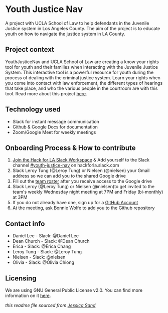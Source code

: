 # Youth Justice Nav

A project with UCLA School of Law to help defendants in the Juvenile Justice system in Los Angeles County. The aim of the project is to educate youth on how to navigate the justice system in LA County. 

## Project context

YouthJusticeNav and UCLA School of Law are creating a know your rights tool for youth and their families when interacting with the Juvenile Justice System.  This interactive tool is a powerful resource for youth during the process of dealing with the criminal justice system. Learn your rights when you come into contact with law enforcement, the different types of hearings that take place, and who the various people in the courtroom are with this tool. Read more about this project [here](https://docs.google.com/document/d/1NKcYSoGW2SNUrf-_osyBS9HKK7oUH7c8oQIgb5o8n2U/edit).

## Technology used

- Slack for instant message communication
- Github & Google Docs for documentation
- Zoom/Google Meet for weekly meetings 

## Onboarding Process & How to contribute

1. [Join the Hack for LA Slack Workspace](https://hackforla.org/slack) & Add yourself to the Slack channel [#youth-justice-nav](https://hackforla.slack.com/archives/C01J94D6GAC) on hackforla.slack.com
2. Slack Leroy Tung (@Leroy Tung) or Nielsen (@nielsen) your Gmail address so we can add you to the shared Google drive
3. Fill out the [team roster](https://docs.google.com/spreadsheets/d/14NiIUGaRhz34E_cTtWU-B9kFGaHt-1nSlghzhtDqbbE/edit?usp=drive_web&ouid=105806038518241181042) after you receive access to the Google drive
4. Slack Leroy (@Leroy Tung) or Nielsen (@nielsen)to get invited to the team's weekly Wednesday night meeting at 7PM and Friday (bi-monthly) at 3PM
5. If you do not already have one, sign up for a [GitHub Account](https://github.com/)
6. At the meeting, ask Bonnie Wolfe to add you to the Github repository 

## Contact info

- Daniel Lee - Slack: @Daniel Lee
- Dean Church - Slack: @Dean Church 
- Erica - Slack: @Erica Chang
- Leroy Tung - Slack: @Leroy Tung
- Nielsen - Slack: @nielsen
- Olivia - Slack: @Olivia Chiong


## Licensing

We are using GNU General Public License v2.0. You can find more information on it [here](https://github.com/hackforla/YouthJusticeNav/blob/main/LICENSE).  

*this readme file sourced from [Jessica Sand](http://jessicasand.com/other-stuff/just-enough-docs/)*
